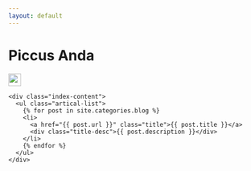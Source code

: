 ```yaml
---
layout: default
---
```


<body>
  <div class="index-wrapper">
    <div class="aside">
      <div class="info-card">
        <h1>Piccus Anda</h1>
       <a href="http://weibo.com/piccusanda/" target="_blank"><img src="http://www.weibo.com/favicon.ico" alt="" width="25"/></a>
       <!--  <a href="http://www.douban.com/people/beiyuu/" target="_blank"><img src="http://www.douban.com/favicon.ico" alt="" width="22"/></a>
        <a href="http://instagram.com/beiyuu/" target="_blank"><img src="http://d36xtkk24g8jdx.cloudfront.net/bluebar/00c6602/images/ico/favicon.ico" alt="" width="22"/></a> -->
      </div>
      <div id="particles-js"></div>
    </div>

    <div class="index-content">
      <ul class="artical-list">
        {% for post in site.categories.blog %}
        <li>
          <a href="{{ post.url }}" class="title">{{ post.title }}</a>
          <div class="title-desc">{{ post.description }}</div>
        </li>
        {% endfor %}
      </ul>
    </div>
  </div>
</body>
